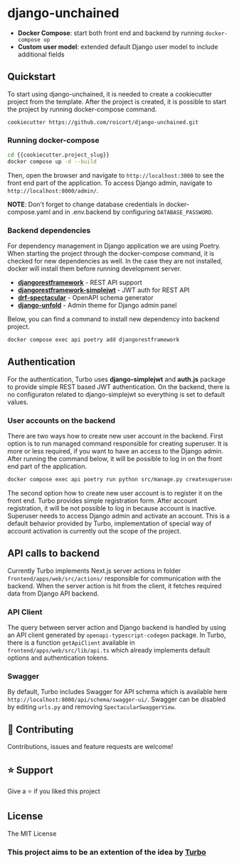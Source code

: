 # django-unchained

- **Docker Compose**: start both front end and backend by running `docker-compose up`
- **Custom user model**: extended default Django user model to include additional fields

## Quickstart

To start using django-unchained, it is needed to create a cookiecutter project from the template. After the project is created, it is possible to start the project by running docker-compose command.

```
cookiecutter https://github.com/roicort/django-unchained.git
```

### Running docker-compose

```bash
cd {{cookiecutter.project_slug}}
docker compose up -d --build
```

Then, open the browser and navigate to `http://localhost:3000` to see the front end part of the application. To access Django admin, navigate to `http://localhost:8000/admin/`.

**NOTE**: Don't forget to change database credentials in docker-compose.yaml and in .env.backend by configuring `DATABASE_PASSWORD`.

### Backend dependencies

For dependency management in Django application we are using Poetry. When starting the project through the docker-compose command, it is checked for new dependencies as well. In the case they are not installed, docker will install them before running development server.

- **[djangorestframework](https://github.com/encode/django-rest-framework)** - REST API support
- **[djangorestframework-simplejwt](https://github.com/jazzband/djangorestframework-simplejwt)** - JWT auth for REST API
- **[drf-spectacular](https://github.com/tfranzel/drf-spectacular)** - OpenAPI schema generator
- **[django-unfold](https://github.com/unfoldadmin/django-unfold)** - Admin theme for Django admin panel

Below, you can find a command to install new dependency into backend project.

```bash
docker compose exec api poetry add djangorestframework
```

## Authentication

For the authentication, Turbo uses **django-simplejwt** and **auth.js** package to provide simple REST based JWT authentication. On the backend, there is no configuraton related to django-simplejwt so everything is set to default values.

### User accounts on the backend

There are two ways how to create new user account in the backend. First option is to run managed command responsible for creating superuser. It is more or less required, if you want to have an access to the Django admin. After running the command below, it will be possible to log in on the front end part of the application.

```bash
docker compose exec api poetry run python src/manage.py createsuperuser
```

The second option how to create new user account is to register it on the front end. Turbo provides simple registration form. After account registration, it will be not possible to log in because account is inactive. Superuser needs to access Django admin and activate an account. This is a default behavior provided by Turbo, implementation of special way of account activation is currently out the scope of the project.

## API calls to backend

Currently Turbo implements Next.js server actions in folder `frontend/apps/web/src/actions/` responsible for communication with the backend. When the server action is hit from the client, it fetches required data from Django API backend.

### API Client

The query between server action and Django backend is handled by using an API client generated by `openapi-typescript-codegen` package. In Turbo, there is a function `getApiClient` available in `frontend/apps/web/src/lib/api.ts` which already implements default options and authentication tokens.

### Swagger

By default, Turbo includes Swagger for API schema which is available here `http://localhost:8000/api/schema/swagger-ui/`. Swagger can be disabled by editing `urls.py` and removing `SpectacularSwaggerView`.

## 🤝 Contributing

Contributions, issues and feature requests are welcome!

## ⭐️ Support

Give a ⭐️ if you liked this project 

## License

The MIT License

### This project aims to be an extention of the idea by [Turbo](https://github.com/unfoldadmin/turbo)
